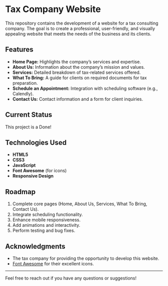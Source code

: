 # Tax Company Website

This repository contains the development of a website for a tax consulting company. The goal is to create a professional, user-friendly, and visually appealing website that meets the needs of the business and its clients.

## Features
- **Home Page:** Highlights the company’s services and expertise.
- **About Us:** Information about the company’s mission and values.
- **Services:** Detailed breakdown of tax-related services offered.
- **What To Bring:** A guide for clients on required documents for tax preparation.
- **Schedule an Appointment:** Integration with scheduling software (e.g., Calendly).
- **Contact Us:** Contact information and a form for client inquiries.

## Current Status
This project is a Done!

## Technologies Used
- **HTML5**
- **CSS3**
- **JavaScript**
- **Font Awesome** (for icons)
- **Responsive Design**

## Roadmap
1. Complete core pages (Home, About Us, Services, What To Bring, Contact Us).
2. Integrate scheduling functionality.
3. Enhance mobile responsiveness.
4. Add animations and interactivity.
5. Perform testing and bug fixes.

## Acknowledgments
- The tax company for providing the opportunity to develop this website.
- [Font Awesome](https://fontawesome.com/) for their excellent icons.

---
Feel free to reach out if you have any questions or suggestions!
